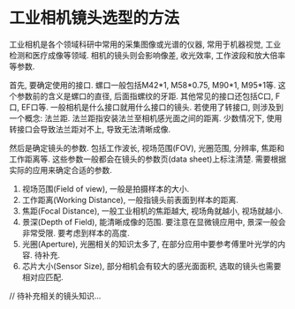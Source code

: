 # 工业相机镜头选型的方法

工业相机是各个领域科研中常用的采集图像或光谱的仪器, 常用于机器视觉, 工业检测和医疗成像等领域. 相机的镜头则会影响像差, 收光效率, 工作波段和放大倍率等参数. 

首先, 要确定使用的接口. 螺口一般包括M42\*1, M58\*0.75, M90\*1, M95\*1等. 这个参数前的含义是螺口的直径, 后面指螺纹的牙距. 其他常见的接口还包括C口, F口, EF口等. 一般相机是什么接口就用什么接口的镜头. 若使用了转接口, 则涉及到一个概念: 法兰距. 法兰距指安装法兰至相机感光面之间的距离. 少数情况下, 使用转接口会导致法兰距对不上, 导致无法清晰成像. 

然后是确定镜头的参数. 包括工作波长, 视场范围(FOV), 光圈范围, 分辨率, 焦距和工作距离等. 这些参数一般都会在镜头的参数页(data sheet)上标注清楚. 需要根据实际的应用来确定合适的参数. 

1. 视场范围(Field of view), 一般是拍摄样本的大小. 
2. 工作距离(Working Distance), 一般指镜头前表面到样本的距离. 
3. 焦距(Focal Distance), 一般工业相机的焦距越大, 视场角就越小, 视场就越小. 
4. 景深(Depth of Field), 能清晰成像的范围. 要注意在显微镜应用中, 景深一般会非常受限. 要考虑到样本的高度. 
5. 光圈(Aperture), 光圈相关的知识太多了, 在部分应用中要参考傅里叶光学的内容. 待补充. 
6. 芯片大小(Sensor Size), 部分相机会有较大的感光面面积, 选取的镜头也需要相对应匹配. 

// 待补充相关的镜头知识...

